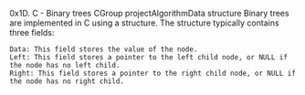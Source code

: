 0x1D. C - Binary trees
CGroup projectAlgorithmData structure
Binary trees are implemented in C using a structure. The structure typically contains three fields:

    Data: This field stores the value of the node.
    Left: This field stores a pointer to the left child node, or NULL if the node has no left child.
    Right: This field stores a pointer to the right child node, or NULL if the node has no right child.
